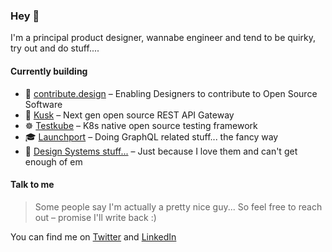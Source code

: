 ### Hey 👋

I'm a principal product designer, wannabe engineer and tend to be quirky, try out and do stuff....

#### Currently building

- 🚢 [contribute.design](https://github.com/contribute-design) – Enabling Designers to contribute to Open Source Software
- 🎩 [Kusk](https://github.com/kubeshop/kusk-gateway) – Next gen open source REST API Gateway
- ☸️ [Testkube](https://github.com/kubeshop/testkube) – K8s native open source testing framework
- 🎓 [Launchport](https://github.com/launchport) – Doing GraphQL related stuff... the fancy way
- 📐 [Design Systems stuff...](https://uxdesign.cc/your-design-system-is-actually-a-product-treat-it-like-one-82422507d5a2) – Just because I love them and can't get enough of em

#### Talk to me

> Some people say I'm actually a pretty nice guy... So feel free to reach out – promise I'll write back :) 

You can find me on [Twitter](https://twitter.com/fivenp) and [LinkedIn](https://linkedin.com/in/fivenp/)
